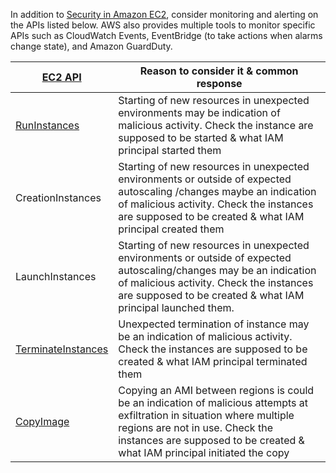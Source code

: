 In addition to [Security in Amazon EC2](https://docs.aws.amazon.com/AWSEC2/latest/UserGuide/ec2-security.html), consider monitoring and alerting on the APIs listed below. AWS also provides multiple tools  to monitor specific APIs such as CloudWatch Events, EventBridge (to take actions when alarms change state), and Amazon GuardDuty.

|**[EC2 API](https://docs.aws.amazon.com/AWSEC2/latest/APIReference/Welcome.html)**|**Reason to consider it & common response**|
| ----- | ----------------------------------------- |
|[RunInstances](https://docs.aws.amazon.com/AWSEC2/latest/APIReference/API_RunInstances.html) | Starting of new resources in unexpected environments may be indication of malicious activity.  Check the instance are supposed to be started & what IAM principal started them|
|CreationInstances| Starting of new resources in unexpected environments or outside of expected autoscaling /changes maybe an indication of malicious activity.  Check the instances are supposed to be created & what IAM principal created them |
|LaunchInstances|Starting of new resources in unexpected environments or outside of expected autoscaling/changes may be an indication of malicious activity.  Check the instances are supposed to be created & what IAM principal launched them.|
|[TerminateInstances](https://docs.aws.amazon.com/AWSEC2/latest/APIReference/API_TerminateInstances.html)|Unexpected termination of instance may be an indication of malicious activity.  Check the instances are supposed to be created & what IAM principal terminated them|
|[CopyImage](https://docs.aws.amazon.com/AWSEC2/latest/APIReference/API_CopyImage.html)|Copying an AMI between regions is could be an indication of malicious attempts at exfiltration in situation where multiple regions are not in use.  Check the instances are supposed to be created & what IAM principal initiated the copy|